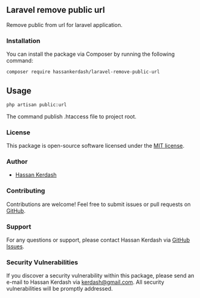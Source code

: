 ## Laravel remove public url
Remove public from url for laravel application.

### Installation
You can install the package via Composer by running the following command:

```
composer require hassankerdash/laravel-remove-public-url
```

## Usage
```bash
php artisan public:url
```
The command publish .htaccess file to project root.

### License
This package is open-source software licensed under the [MIT license](https://opensource.org/licenses/MIT).

### Author
- [Hassan Kerdash](https://github.com/kerdash)

### Contributing
Contributions are welcome! Feel free to submit issues or pull requests on [GitHub](https://github.com/kerdash/laravel-locales).

### Support
For any questions or support, please contact Hassan Kerdash via [GitHub Issues](https://github.com/kerdash/laravel-locales/issues).

### Security Vulnerabilities
If you discover a security vulnerability within this package, please send an e-mail to Hassan Kerdash via [kerdash@gmail.com](mailto:kerdash@gmail.com). All security vulnerabilities will be promptly addressed.
